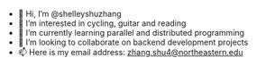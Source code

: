 - 👋 Hi, I’m @shelleyshuzhang
- 👀 I’m interested in cycling, guitar and reading
- 🌱 I’m currently learning parallel and distributed programming
- 💞️ I’m looking to collaborate on backend development projects
- 📫 Here is my email address: zhang.shu4@northeastern.edu

<!---
shelleyshuzhang/shelleyshuzhang is a ✨ special ✨ repository because its `README.md` (this file) appears on your GitHub profile.
You can click the Preview link to take a look at your changes.
--->
